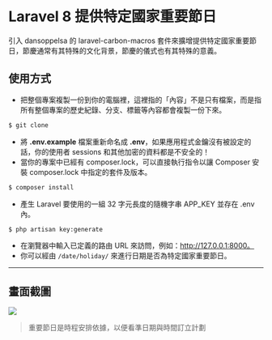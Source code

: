 # Laravel 8 提供特定國家重要節日

引入 dansoppelsa 的 laravel-carbon-macros 套件來擴增提供特定國家重要節日，節慶通常有其特殊的文化背景，節慶的儀式也有其特殊的意義。

## 使用方式
- 把整個專案複製一份到你的電腦裡，這裡指的「內容」不是只有檔案，而是指所有整個專案的歷史紀錄、分支、標籤等內容都會複製一份下來。
```sh
$ git clone
```
- 將 __.env.example__ 檔案重新命名成 __.env__，如果應用程式金鑰沒有被設定的話，你的使用者 sessions 和其他加密的資料都是不安全的！
- 當你的專案中已經有 composer.lock，可以直接執行指令以讓 Composer 安裝 composer.lock 中指定的套件及版本。
```sh
$ composer install
```
- 產生 Laravel 要使用的一組 32 字元長度的隨機字串 APP_KEY 並存在 .env 內。
```sh
$ php artisan key:generate
```
- 在瀏覽器中輸入已定義的路由 URL 來訪問，例如：http://127.0.0.1:8000。
- 你可以經由 `/date/holiday/` 來進行日期是否為特定國家重要節日。

----

## 畫面截圖
![](https://i.imgur.com/3NqcaQF.png)
> 重要節日是時程安排依據，以便看準日期與時間訂立計劃
